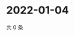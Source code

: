 # 2022-01-04

共 0 条

<!-- BEGIN WEIBO -->
<!-- 最后更新时间 Tue Jan 04 2022 05:12:42 GMT+0800 (China Standard Time) -->

<!-- END WEIBO -->
